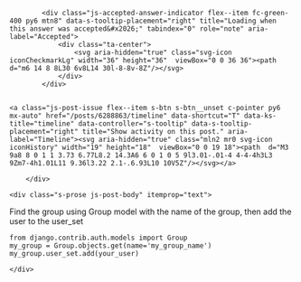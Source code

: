             <div class="js-accepted-answer-indicator flex--item fc-green-400 py6 mtn8" data-s-tooltip-placement="right" title="Loading when this answer was accepted&#x2026;" tabindex="0" role="note" aria-label="Accepted">
                <div class="ta-center">
                    <svg aria-hidden="true" class="svg-icon iconCheckmarkLg" width="36" height="36"  viewBox="0 0 36 36"><path  d="m6 14 8 8L30 6v8L14 30l-8-8v-8Z"/></svg>
                </div>
            </div>

    
    <a class="js-post-issue flex--item s-btn s-btn__unset c-pointer py6 mx-auto" href="/posts/6288863/timeline" data-shortcut="T" data-ks-title="timeline" data-controller="s-tooltip" data-s-tooltip-placement="right" title="Show activity on this post." aria-label="Timeline"><svg aria-hidden="true" class="mln2 mr0 svg-icon iconHistory" width="19" height="18"  viewBox="0 0 19 18"><path  d="M3 9a8 8 0 1 1 3.73 6.77L8.2 14.3A6 6 0 1 0 5 9l3.01-.01-4 4-4-4h3L3 9Zm7-4h1.01L11 9.36l3.22 2.1-.6.93L10 10V5Z"/></svg></a>

</div>

        </div>

        

<div class="answercell post-layout--right">
    
    <div class="s-prose js-post-body" itemprop="text">
<p>Find the group using Group model with the name of the group, then add the user to the user_set</p>

<pre><code>from django.contrib.auth.models import Group
my_group = Group.objects.get(name='my_group_name') 
my_group.user_set.add(your_user)
</code></pre>
    </div>
